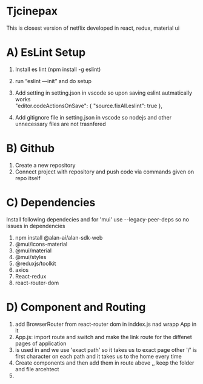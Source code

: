 # Tjcinepax

This is closest version of netflix developed in react, redux, material ui

# A) EsLint Setup

1. Install es lint (npm install -g eslint)
2. run “eslint —init” and do setup
3. Add setting in setting.json in vscode so upon saving eslint autmatically works  
    "editor.codeActionsOnSave": {
   "source.fixAll.eslint": true
   },

4. Add gitignore file in setting.json in vscode so nodejs and other unnecessary files are not trasnfered

# B) Github

1. Create a new repository
2. Connect project with repository and push code via commands given on repo itself

# C) Dependencies

Install following dependecies and for 'mui' use --legacy-peer-deps so no issues in dependencies

1. npm install @alan-ai/alan-sdk-web
2. @mui/icons-material
3. @mui/material
4. @mui/styles
5. @reduxjs/toolkit
6. axios
7. React-redux
8. react-router-dom

# D) Component and Routing

1. add BrowserRouter from react-router dom in inddex.js nad wrapp App in it
2. App.js: import route and switch and make the link route for the diffenet pages of application
3. <Route> is used in <switch> and we use 'exact path' so it takes us to exact page other '/' is first character on each path and it takes us to the home every time
4. Create components and then add them in route above ,, keep the folder and file arcehtect
5.
